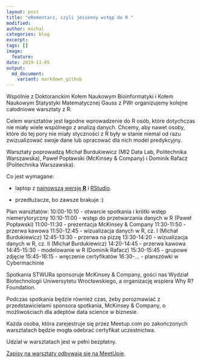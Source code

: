 ```yaml
---
layout: post
title: "eRementarz, czyli jesienny wstęp do R "
modified:
author: michal
categories: blog
excerpt:
tags: []
image:
  feature:
date: 2019-11-05
output:
  md_document:
    variant: markdown_github
---
```


Wspólnie z Doktoranckim Kołem Naukowym Bioinformatyki i Kołem Naukowym Statystyki Matematycznej Gauss z PWr organizujemy kolejne całodniowe warsztaty z R.

Celem warsztatów jest łagodne wprowadzenie do R osób, które dotychczas nie miały wiele wspólnego z analizą danych. Chcemy, aby nawet osoby, które do tej pory nie miały styczności z R były w stanie niemal od razu zwizualizować swoje dane lub opracować dla nich model predykcyjny.

Warsztaty poprowadzą Michał Burdukiewicz (MI2 Data Lab, Politechnika Warszawska), Paweł Popławski (McKinsey & Company) i Dominik Rafacz (Politechnika Warszawska).

Co jest wymagane:
 * laptop z [najnowszą wersję **R**](https://cran.r-project.org/) i [RStudio](https://www.rstudio.com/products/rstudio/download/).
- przedłużacze, bo zawsze brakuje :)

Plan warsztatów:
10:00-10:10 - otwarcie spotkania i krótki wstęp niemerytoryczny
10:10-11:00 - wstęp do przetwarzania danych w R (Paweł Popławski)
11:00-11:30 - prezentacja McKinsey & Company
11:30-11:50 - przerwa kawowa
11:50-12:45 - wizualizacja danych w R, cz. I (Michał Burdukiewicz)
12:45-13:30 - przerwa na pizzę
13:30-14:20 - wizualizacja danych w R, cz. II (Michał Burdukiewicz)
14:20-14:45 - przerwa kawowa
14:45-15:30 - modelowanie w R (Dominik Rafacz)
15:30-15:45 - grupowe zdjęcie
15:45-16:15 - wręczenie certyfikatów
16:30-… - planszówki w Cybermachinie

Spotkania STWURa sponsoruje McKinsey & Company, gości nas Wydział Biotechnologii Uniwersytetu Wrocławskiego, a organizację wspiera Why R? Foundation.

Podczas spotkania będzie również czas, żeby porozmawiać z przedstawicielami sponsora spotkania, McKinsey & Company, o możliwościach dla adeptów data science w biznesie.

Każda osoba, która zarejestruje się przez Meetup.com po zakończonych warsztatach będzie mogła odebrać certyfikat uczestnictwa.

Udział w warsztatach jest w pełni bezpłatny.

[Zapisy na warsztaty odbywają się na MeetUpie](https://www.meetup.com/Wroclaw-R-Users-Group/events/266229172/).
